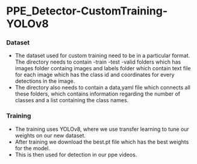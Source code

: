 # PPE_Detector-CustomTraining-YOLOv8
### Dataset
* The dataset used for custom training need to be in a particular format. The directory needs to contain -train -test -valid folders which has images folder containg images and labels folder which contain text file for each image which has the class id and coordinates for every detections in the image.
* The directory also needs to contain a data,yaml file which connects all these folders, which contains information regarding the number of classes and a list containing the class names.

### Training
* The training uses YOLOv8, where we use transfer learning to tune our weights on our new dataset.
* After training we download the best.pt file which has the best weights for the model.
* This is then used for detection in our ppe videos.
